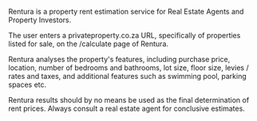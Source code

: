 Rentura is a property rent estimation service for Real Estate Agents and Property Investors.

The user enters a privateproperty.co.za URL, specifically of properties listed for sale, on the /calculate page of Rentura.

Rentura analyses the property's features, including purchase price, location, number of bedrooms and bathrooms, lot size, floor size, levies / rates and taxes, and additional features such as swimming pool, parking spaces etc.

Rentura results should by no means be used as the final determination of rent prices. Always consult a real estate agent for conclusive estimates.
